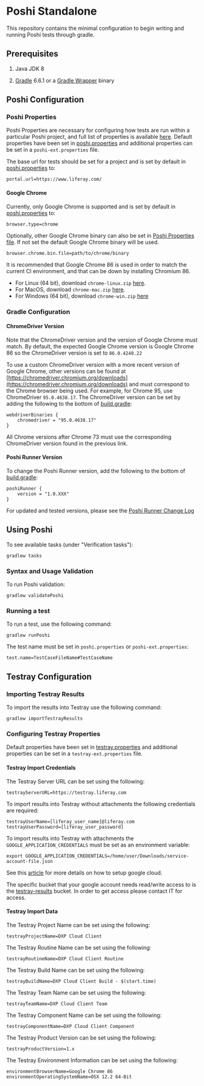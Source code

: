 # Poshi Standalone
This repository contains the minimal configuration to begin writing and running Poshi tests through gradle.

## Prerequisites

 1. Java JDK 8

 1. [Gradle](https://gradle.org/install/) 6.6.1 or a [Gradle Wrapper](https://docs.gradle.org/current/userguide/gradle_wrapper.html#sec:adding_wrapper) binary

## Poshi Configuration

### Poshi Properties

Poshi Properties are necessary for configuring how tests are run within a particular Poshi project, and full list of properties is available [here](https://github.com/liferay/liferay-portal/blob/master/modules/test/poshi/poshi-properties.markdown). Default properties have been set in [poshi.properties](poshi.properties) and additional properties can be set in a `poshi-ext.properties` file.

The base url for tests should be set for a project and is set by default in [poshi.properties](poshi.properties) to:
```
portal.url=https://www.liferay.com/
```

#### Google Chrome
Currently, only Google Chrome is supported and is set by default in [poshi.properties](poshi.properties) to:
```
browser.type=chrome
```

Optionally, other Google Chrome binary can also be set in [Poshi Properties file](#poshi-properties-files). If not set the default Google Chrome binary will be used.
```
browser.chrome.bin.file=path/to/chrome/binary
```

It is recommended that Google Chrome 86 is used in order to match the current CI environment, and that can be down by installing Chromium 86.
* For Linux (64 bit), download `chrome-linux.zip` [here](https://commondatastorage.googleapis.com/chromium-browser-snapshots/index.html?prefix=Linux_x64/800217/).
* For MacOS, download `chrome-mac.zip` [here](https://commondatastorage.googleapis.com/chromium-browser-snapshots/index.html?prefix=Mac/800208/).
* For Windows (64 bit), download `chrome-win.zip` [here](https://commondatastorage.googleapis.com/chromium-browser-snapshots/index.html?prefix=Win_x64/800185/)

### Gradle Configuration

#### ChromeDriver Version

Note that the ChromeDriver version and the version of Google Chrome must match. By default, the expected Google Chrome version is Google Chrome 86 so the ChromeDriver version is set to `86.0.4240.22`

To use a custom ChromeDriver version with a more recent version of Google Chrome, other versions can be found at [https://chromedriver.chromium.org/downloads](https://chromedriver.chromium.org/downloads) and must correspond to the Chrome browser being used. For example, for Chrome 95, use ChromeDriver `95.0.4638.17`. The ChromeDriver version can be set by adding the following to the bottom of [build.gradle](build.gradle):
```
webdriverBinaries {
	chromedriver = "95.0.4638.17"
}
```

All Chrome versions after Chrome 73 must use the corresponding ChromeDriver version found in the previous link.

#### Poshi Runner Version
To change the Poshi Runner version, add the following to the bottom of [build.gradle](build.gradle):
```
poshiRunner {
	version = "1.0.XXX"
}
```

For updated and tested versions, please see the [Poshi Runner Change Log](https://github.com/liferay/liferay-portal/blob/master/modules/test/poshi/CHANGELOG.markdown)

## Using Poshi

To see available tasks (under "Verification tasks"):
```
gradlew tasks
```

### Syntax and Usage Validation
To run Poshi validation:
```
gradlew validatePoshi
```

### Running a test
To run a test, use the following command:
```
gradlew runPoshi
```

The test name must be set in `poshi.properties` or `poshi-ext.properties`:
```
test.name=TestCaseFileName#TestCaseName
```
## Testray Configuration

### Importing Testray Results
To import the results into Testray use the following command:
```
gradlew importTestrayResults
```

### Configuring Testray Properties

Default properties have been set in [testray.properties](testray.properties) and additional properties can be set in a `testray-ext.properties` file.

#### Testray Import Credentials

The Testray Server URL can be set using the following:

```
testrayServerURL=https://testray.liferay.com
```

To import results into Testray without attachments the following credentials are required:

```
testrayUserName=[liferay_user_name]@liferay.com
testrayUserPassword=[liferay_user_password]
```

To import results into Testray with attachments the `GOOGLE_APPLICATION_CREDENTIALS` must be set as an environment variable:

```
export GOOGLE_APPLICATION_CREDENTIALS=/home/user/Downloads/service-account-file.json
```

See this [article](https://cloud.google.com/docs/authentication/getting-started) for more details on how to setup google cloud.

The specific bucket that your google account needs read/write access to is the [testray-results](https://console.cloud.google.com/storage/browser/testray-results) bucket. In order to get access please contact IT for access.

#### Testray Import Data

The Testray Project Name can be set using the following:

```
testrayProjectName=DXP Cloud Client
```

The Testray Routine Name can be set using the following:

```
testrayRoutineName=DXP Cloud Client Routine
```

The Testray Build Name can be set using the following:

```
testrayBuildName=DXP Cloud Client Build - $(start.time)
```

The Testray Team Name can be set using the following:

```
testrayTeamName=DXP Cloud Client Team
```

The Testray Component Name can be set using the following:

```
testrayComponentName=DXP Cloud Client Component
```

The Testray Product Version can be set using the following:

```
testrayProductVersion=1.x
```

The Testray Environment Information can be set using the following:

```
environmentBrowserName=Google Chrome 86
environmentOperatingSystemName=OSX 12.2 64-Bit
```